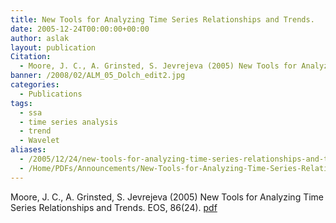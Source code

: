 ```yaml
---
title: New Tools for Analyzing Time Series Relationships and Trends.
date: 2005-12-24T00:00:00+00:00
author: aslak
layout: publication
Citation:
  - Moore, J. C., A. Grinsted, S. Jevrejeva (2005) New Tools for Analyzing Time Series Relationships and Trends. EOS, 86(24).
banner: /2008/02/ALM_05_Dolch_edit2.jpg
categories:
  - Publications
tags:
  - ssa
  - time series analysis
  - trend
  - Wavelet
aliases:
  - /2005/12/24/new-tools-for-analyzing-time-series-relationships-and-trends/
  - /Home/PDFs/Announcements/New-Tools-for-Analyzing-Time-Series-Relationships-and-Trends-
---
```

Moore, J. C., A. Grinsted, S. Jevrejeva (2005) New Tools for Analyzing Time Series Relationships and Trends. EOS, 86(24). [pdf](/Home/PDFs/moore-eos05_stat_tools.pdf?attredirects=0)
